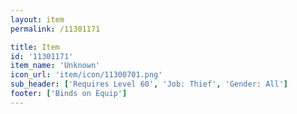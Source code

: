 ```yaml
---
layout: item
permalink: /11301171

title: Item
id: '11301171'
item_name: 'Unknown'
icon_url: 'item/icon/11300701.png'
sub_header: ['Requires Level 60', 'Job: Thief', 'Gender: All']
footer: ['Binds on Equip']
---
```

